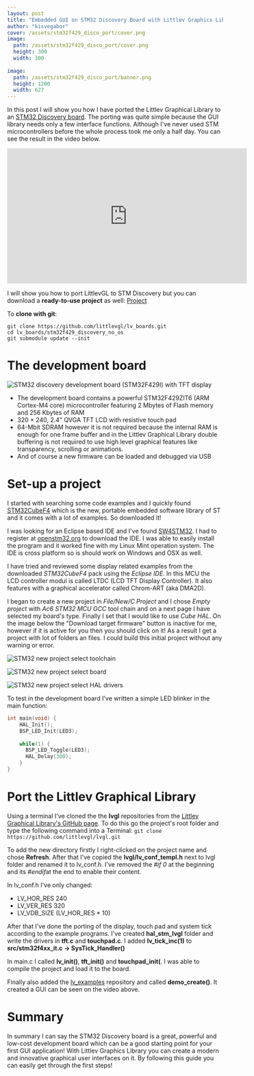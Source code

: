 ```yaml
---
layout: post
title: "Embedded GUI on STM32 Discovery Board with Littlev Graphics Library"
author: "kisvegabor"
cover: /assets/stm32f429_disco_port/cover.png
image:
  path: /assets/stm32f429_disco_port/cover.png
  height: 300
  width: 300
  
image:
  path: /assets/stm32f429_disco_port/banner.png
  height: 1200
  width: 627
---
```


 In this post I will show you how I have ported the Littlev Graphical Library to an [STM32 Discovery board](http://www.st.com/content/st_com/en/products/evaluation-tools/product-evaluation-tools/mcu-eval-tools/stm32-mcu-eval-tools/stm32-mcu-discovery-kits/32f429idiscovery.html). The porting was quite simple because the GUI library needs only a few interface functions. Although I've never used STM microcontrollers before  the whole process took me only a half day. You can see the result in the video below. 

<iframe width="560" height="315" src="https://www.youtube.com/embed/DcJdK137WKM" frameborder="0" allow="accelerometer; autoplay; encrypted-media; gyroscope; picture-in-picture" allowfullscreen></iframe>

I will show you how to port LittlevGL to STM Discovery but you can download a **ready-to-use project** as well: [Project](https://github.com/littlevgl/stm32f429_disco_no_os_sw4stm32)

To **clone with git**:
```
git clone https://github.com/littlevgl/lv_boards.git
cd lv_boards/stm32f429_discovery_no_os
git submodule update --init
```

# The development board 

![STM32 discovery development board (STM32F429I) with TFT display](/assets/stm32f429_disco_port/stm32_discovery_dev_board.jpg)

- The development board contains a powerful STM32F429ZIT6 (ARM Cortex-M4 core) microcontroller featuring 2 Mbytes of Flash memory and 256 Kbytes of RAM
- 320 × 240, 2.4" QVGA TFT LCD with resistive touch pad
- 64-Mbit SDRAM however it is not required because the internal RAM is enough for one frame buffer and  in the Littlev Graphical Library double buffering is not required to use high level graphical features like transparency, scrolling or animations. 
- And of course a new firmware can be loaded and debugged via USB 

# Set-up a project
I started with searching some code examples and I quickly found [STM32CubeF4](http://www.st.com/content/st_com/en/products/embedded-software/mcus-embedded-software/stm32-embedded-software/stm32cube-embedded-software/stm32cubef4.html) which is the new, portable embedded software library of ST and it comes with a lot of examples. So downloaded it!

I was looking for an Eclipse based IDE and  I've found [SW4STM32](http://www.st.com/en/development-tools/sw4stm32.html). I had to register at [openstm32.org](http://www.openstm32.org) to download the IDE. I was able to easily install the program and it worked fine with my Linux Mint operation system. The IDE is cross platform so is should work on Windows and OSX as well.

I have tried  and reviewed some display related examples from the downloaded *STM32CubeF4* pack using the *Eclipse IDE*. In this MCU the LCD controller modul is called LTDC (LCD TFT Display Controller). It also features with a graphical accelerator called Chrom-ART (aka DMA2D).

I began to create a new project in *File/New/C Project* and I chose  *Empty project* with *Ac6 STM32 MCU GCC* tool chain and on a next page I have selected my board's type. Finally I set that I would like to  use *Cube HAL*. On the image below the "Download target firmware" button is inactive for me, however if it is active for you then you should click on it! As a result I get a project with lot of folders an files. I could build this initial project without any warning or error.

![STM32 new project select toolchain](/assets/stm32f429_disco_port/new_proj_1.png)

![STM32 new project select board](/assets/stm32f429_disco_port/new_proj_2.png)

![STM32 new project select HAL drivers](/assets/stm32f429_disco_port/new_proj_3.png)


To test in the development board I've written a simple LED blinker in the main function:
```c
int main(void) {
	HAL_Init();
	BSP_LED_Init(LED3);
	
	while(1) {
	  BSP_LED_Toggle(LED3);
	  HAL_Delay(300);
	}
}
```

# Port the Littlev Graphical Library
Using a terminal I've cloned the the **lvgl** repositories from the [Littlev Graphical Library's GitHub page]( https://github.com/littlevgl/lvgl). To do this go the project's root folder and type the following command into a Terminal: `git clone https://github.com/littlevgl/lvgl.git`

To add the new directory firstly I right-clicked on the project name and chose **Refresh**. After that  I've copied the **lvgl/lv_conf_templ.h** next to lvgl folder and renamed it to lv_conf.h. I've removed the *#if 0* at the beginning and its *#endif*at the end to enable their content. 

In lv_conf.h I've only changed:
- LV_HOR_RES  240 
- LV_VER_RES  320 
- LV_VDB_SIZE   (LV_HOR_RES * 10)

After that  I've done the porting of the display, touch pad and system tick according to the example programs. I've created **hal_stm_lvgl** folder and write the drivers in  **tft.c** and **touchpad.c**. I added **lv_tick_inc(1)** to **src/stm32f4xx_it.c -> SysTick_Handler()**

In main.c I called **lv_init()**, **tft_init()** and  **touchpad_init(**. I  was able to compile the project and load it to the board.

Finally also added the [lv_examples](https://github.com/littlevgl/lv_examples) repository and called **demo_create()**. It created a GUI can be seen on the video above.

# Summary
In summary I can say the STM32 Discovery  board is a great, powerful and low-cost development board which can be a good starting point for your first GUI application! With Littlev Graphics Library you can create a modern and innovative graphical user interfaces on it.  By following this guide you can easily get through the first steps!

